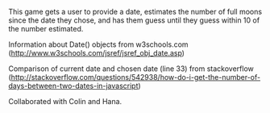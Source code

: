 This game gets a user to provide a date, estimates the number of full moons since the date they chose, and has them guess until they guess within 10 of the number estimated.



Information about Date() objects from w3schools.com (http://www.w3schools.com/jsref/jsref_obj_date.asp)

Comparison of current date and chosen date (line 33) from stackoverflow (http://stackoverflow.com/questions/542938/how-do-i-get-the-number-of-days-between-two-dates-in-javascript)

Collaborated with Colin and Hana.
